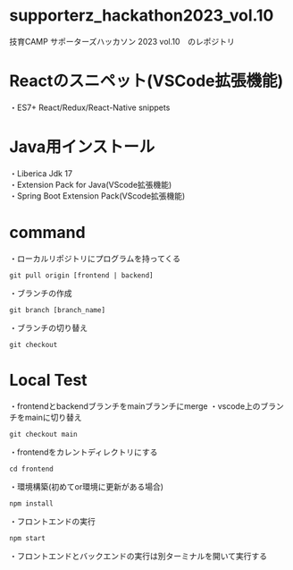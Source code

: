 # supporterz_hackathon2023_vol.10
技育CAMP サポーターズハッカソン 2023 vol.10　のレポジトリ

# Reactのスニペット(VSCode拡張機能)
・ES7+ React/Redux/React-Native snippets

# Java用インストール
・Liberica Jdk 17  
・Extension Pack for Java(VScode拡張機能)  
・Spring Boot Extension Pack(VScode拡張機能)  

# command
・ローカルリポジトリにプログラムを持ってくる  
```
git pull origin [frontend | backend]
```
・ブランチの作成  
```
git branch [branch_name]
```
・ブランチの切り替え
```
git checkout
```

# Local Test
・frontendとbackendブランチをmainブランチにmerge
・vscode上のブランチをmainに切り替え
```
git checkout main
```
・frontendをカレントディレクトリにする
```
cd frontend
```
・環境構築(初めてor環境に更新がある場合)
```
npm install
```
・フロントエンドの実行
```
npm start
```
・フロントエンドとバックエンドの実行は別ターミナルを開いて実行する

